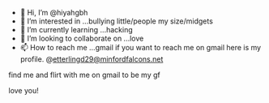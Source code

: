- 👋 Hi, I’m @hiyahgbh
- 👀 I’m interested in ...bullying little/people my size/midgets
- 🌱 I’m currently learning ...hacking
- 💞️ I’m looking to collaborate on ...love
- 📫 How to reach me ...gmail
if you want to reach me on gmail here is my profile. @etterlingd29@minfordfalcons.net
<!---yall wanna be my gf?
hiyahgbh/hiyahgbh is a ✨ special ✨ repository because its `README.md` (this file) appears on your GitHub profile.
You can click the Preview link to take a look at your changes.
--->find me and flirt with me on gmail to be my gf
love you!
